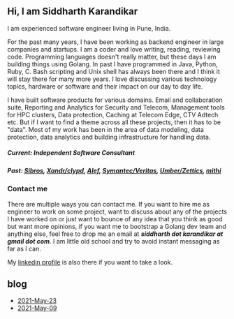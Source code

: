 ## Hi, I am Siddharth Karandikar
I am experienced software engineer living in Pune, India.

For the past many years, I have been working as backend engineer in large companies and startups. I am a coder and love writing, reading, reviewing code. Programming languages doesn't really matter, but these days I am building things using Golang. In past I have programmed in Java, Python, Ruby, C. Bash scripting and Unix shell has always been there and I think it will stay there for many more years. I love discussing various technology topics, hardware or software and their impact on our day to day life.

I have built software products for various domains. Email and collaboration suite, Reporting and Analytics for Security and Telecom, Management tools for HPC clusters, Data protection, Caching at Telecom Edge, CTV Adtech etc. But if I want to find a theme across all these projects, then it has to be "data". Most of my work has been in the area of data modeling, data protection, data analytics and building infrastructure for handling data.

##### Current: Independent Software Consultant
##### Past: [Sibros](https://www.sibros.tech/), [Xandr/clypd](https://www.xandr.com/), [Alef](https://alefedge.com/), [Symantec/Veritas](https://www.veritas.com/), [Umber/Zettics](https://www.linkedin.com/company/zettics/about/), [mithi](https://www.mithi.com/)


### Contact me
There are multiple ways you can contact me. If you want to hire me as engineer to work on some project, want to discuss about any of the projects I have worked on or just want to bounce of any idea that you think as good but want more opinions, if you want me to bootstrap a Golang dev team and anything else, feel free to drop me an email at **_siddharth dot karandikar at gmail dot com_**. I am little old school and try to avoid instant messaging as far as I can.

My [linkedin profile](https://www.linkedin.com/in/siddharth178/) is also there if you want to take a look.

## blog
* [2021-May-23](2021-MAY-23.md)
* [2021-May-09](2021-MAY-09.md)
